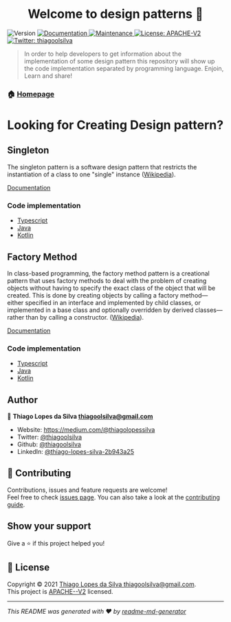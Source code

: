 <h1 align="center">Welcome to design patterns 👋</h1>
<p>
  <img alt="Version" src="https://img.shields.io/badge/version-1.0.0-blue.svg?cacheSeconds=2592000" />
  <a href="https://github.com/thiagoolsilva/design_patterns#readme" target="_blank">
    <img alt="Documentation" src="https://img.shields.io/badge/documentation-yes-brightgreen.svg" />
  </a>
  <a href="https://github.com/thiagoolsilva/design_patterns/graphs/commit-activity" target="_blank">
    <img alt="Maintenance" src="https://img.shields.io/badge/Maintained%3F-yes-green.svg" />
  </a>
  <a href="https://github.com/thiagoolsilva/design_patterns/blob/master/LICENSE" target="_blank">
    <img alt="License: APACHE-V2" src="https://img.shields.io/github/license/thiagoolsilva/tiktaktoe" />
  </a>
  <a href="https://twitter.com/thiagoolsilva" target="_blank">
    <img alt="Twitter: thiagoolsilva" src="https://img.shields.io/twitter/follow/thiagoolsilva.svg?style=social" />
  </a>
</p>

> In order to help developers to get information about the implementation of some design pattern this repository will show up the code implementation separated by programming language. Enjoin, Learn and share! 

### 🏠 [Homepage](https://github.com/thiagoolsilva/design_patterns#readme)

# Looking for Creating Design pattern?

## Singleton 
The singleton pattern is a software design pattern that restricts the instantiation of a class to one "single" instance ([Wikipedia](https://en.wikipedia.org/wiki/Singleton_pattern)).

[Documentation](creational_pattern/singleton/README.md)

### Code implementation

- [Typescript ](creational_pattern/singleton/typescript/packages/singleton/src)
- [Java](creational_pattern/singleton/java/singleton/src/singleton)
- [Kotlin](creational_pattern/singleton/kotlin/src)

## Factory Method 
In class-based programming, the factory method pattern is a creational pattern that uses factory methods to deal with the problem of creating objects without having to specify the exact class of the object that will be created. This is done by creating objects by calling a factory method—either specified in an interface and implemented by child classes, or implemented in a base class and optionally overridden by derived classes—rather than by calling a constructor. ([Wikipedia](https://en.wikipedia.org/wiki/Factory_method_pattern)).

[Documentation](creational_pattern/factory-method/README.md)

### Code implementation

- [Typescript ](creational_pattern/factory-method/typescript/src)
- [Java](creational_pattern/factory-method/java/src)
- [Kotlin](creational_pattern/factory-method/kotlin/src)

## Author

👤 **Thiago Lopes da Silva <thiagoolsilva@gmail.com>**

* Website: https://medium.com/@thiagolopessilva
* Twitter: [@thiagoolsilva](https://twitter.com/thiagoolsilva)
* Github: [@thiagoolsilva](https://github.com/thiagoolsilva)
* LinkedIn: [@thiago-lopes-silva-2b943a25](https://linkedin.com/in/thiago-lopes-silva-2b943a25)

## 🤝 Contributing

Contributions, issues and feature requests are welcome!<br />Feel free to check [issues page](https://github.com/thiagoolsilva/design_patterns/issues). You can also take a look at the [contributing guide](https://github.com/thiagoolsilva/design_patterns/blob/master/CONTRIBUTING.md).

## Show your support

Give a ⭐️ if this project helped you!

## 📝 License

Copyright © 2021 [Thiago Lopes da Silva <thiagoolsilva@gmail.com>](https://github.com/thiagoolsilva).<br />
This project is [APACHE--V2](https://github.com/thiagoolsilva/design_patterns/blob/master/LICENSE) licensed.

***
_This README was generated with ❤️ by [readme-md-generator](https://github.com/kefranabg/readme-md-generator)_